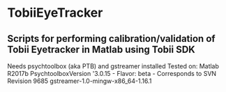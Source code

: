 # TobiiEyeTracker

## Scripts for performing calibration/validation of Tobii Eyetracker in Matlab using Tobii SDK

Needs psychtoolbox (aka PTB) and gstreamer installed
Tested on:
Matlab R2017b
PsychtoolboxVersion '3.0.15 - Flavor: beta - Corresponds to SVN Revision 9685
gstreamer-1.0-mingw-x86_64-1.16.1
